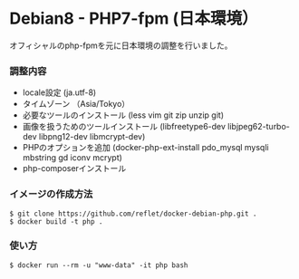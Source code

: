 # Debian8 - PHP7-fpm (日本環境） #

オフィシャルのphp-fpmを元に日本環境の調整を行いました。

### 調整内容 ###

* locale設定 (ja.utf-8)
* タイムゾーン （Asia/Tokyo）
* 必要なツールのインストール (less vim git zip unzip git)
* 画像を扱うためのツールインストール (libfreetype6-dev libjpeg62-turbo-dev libpng12-dev libmcrypt-dev)
* PHPのオプションを追加 (docker-php-ext-install pdo_mysql mysqli mbstring gd iconv mcrypt)
* php-composerインストール

### イメージの作成方法 ###

```
$ git clone https://github.com/reflet/docker-debian-php.git .
$ docker build -t php .
```

### 使い方 ###

```
$ docker run --rm -u "www-data" -it php bash
```